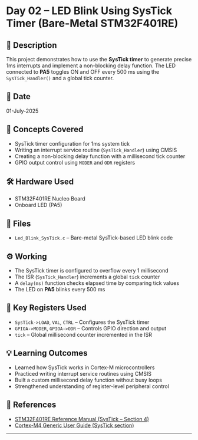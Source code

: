 # Day 02 – LED Blink Using SysTick Timer (Bare-Metal STM32F401RE)

## 🔧 Description
This project demonstrates how to use the **SysTick timer** to generate precise 1ms interrupts and implement a non-blocking delay function. The LED connected to **PA5** toggles ON and OFF every 500 ms using the `SysTick_Handler()` and a global tick counter.

## 📅 Date
01-July-2025

## 🧠 Concepts Covered
- SysTick timer configuration for 1ms system tick
- Writing an interrupt service routine (`SysTick_Handler`) using CMSIS
- Creating a non-blocking delay function with a millisecond tick counter
- GPIO output control using `MODER` and `ODR` registers

## 🛠️ Hardware Used
- STM32F401RE Nucleo Board  
- Onboard LED (PA5)

## 📂 Files
- `Led_Blink_SysTick.c` – Bare-metal SysTick-based LED blink code

## ⚙️ Working
- The SysTick timer is configured to overflow every 1 millisecond
- The ISR (`SysTick_Handler`) increments a global `tick` counter
- A `delay(ms)` function checks elapsed time by comparing tick values
- The LED on **PA5** blinks every 500 ms

## 🧠 Key Registers Used
- `SysTick->LOAD`, `VAL`, `CTRL` – Configures the SysTick timer  
- `GPIOA->MODER`, `GPIOA->ODR` – Controls GPIO direction and output  
- `tick` – Global millisecond counter incremented in the ISR

## 💡 Learning Outcomes
- Learned how SysTick works in Cortex-M microcontrollers
- Practiced writing interrupt service routines using CMSIS
- Built a custom millisecond delay function without busy loops
- Strengthened understanding of register-level peripheral control

## 🔗 References
- [STM32F401RE Reference Manual (SysTick – Section 4)](https://www.st.com/resource/en/reference_manual/dm00096844.pdf)
- [Cortex-M4 Generic User Guide (SysTick section)](https://developer.arm.com/documentation/100166/latest)

---
